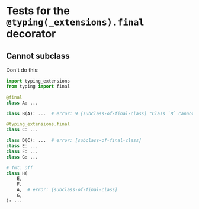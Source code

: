 # Tests for the `@typing(_extensions).final` decorator

## Cannot subclass

Don't do this:

```py
import typing_extensions
from typing import final

@final
class A: ...

class B(A): ...  # error: 9 [subclass-of-final-class] "Class `B` cannot inherit from final class `A`"

@typing_extensions.final
class C: ...

class D(C): ...  # error: [subclass-of-final-class]
class E: ...
class F: ...
class G: ...

# fmt: off
class H(
    E,
    F,
    A,  # error: [subclass-of-final-class]
    G,
): ...
```
